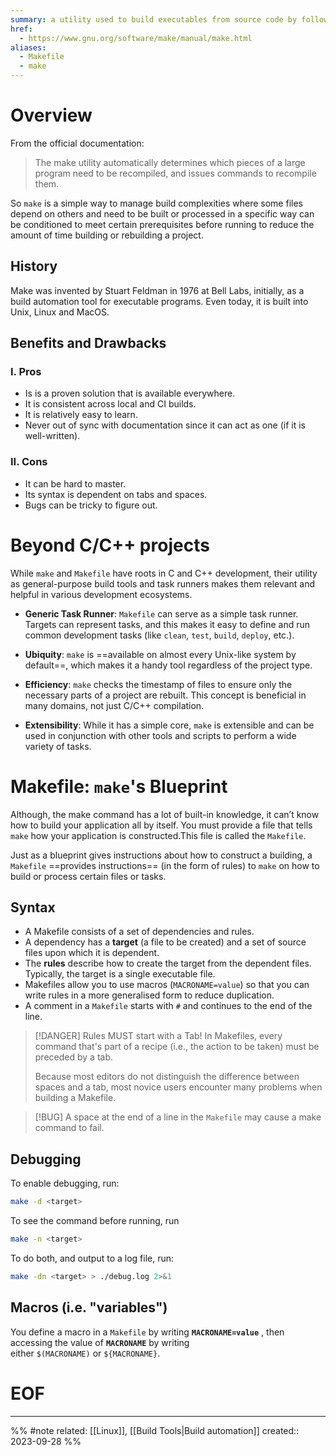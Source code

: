 ```yaml
---
summary: a utility used to build executables from source code by following rules in a Makefile.
href:
  - https://www.gnu.org/software/make/manual/make.html
aliases:
  - Makefile
  - make
---
```

# Overview

From the official documentation:

> The make utility automatically determines which pieces of a large program need to be recompiled, and issues commands to recompile them.

So `make` is a simple way to manage build complexities where some files depend on others and need to be built or processed in a specific way can be conditioned to meet certain prerequisites before running to reduce the amount of time building or rebuilding a project.

## History

Make was invented by Stuart Feldman in 1976 at Bell Labs, initially, as a build automation tool for executable programs. Even today, it is built into Unix, Linux and MacOS.

## Benefits and Drawbacks 

### I. Pros
- Is is a proven solution that is available everywhere.
- It is consistent across local and CI builds.
- It is relatively easy to learn.
- Never out of sync with documentation since it can act as one (if it is well-written).

### II. Cons
- It can be hard to master.
- Its syntax is dependent on tabs and spaces.
- Bugs can be tricky to figure out.

# Beyond C/C++ projects

While `make` and `Makefile` have roots in C and C++ development, their utility as general-purpose build tools and task runners makes them relevant and helpful in various development ecosystems.

- **Generic Task Runner**: `Makefile` can serve as a simple task runner. Targets can represent tasks, and this makes it easy to define and run common development tasks (like `clean`, `test`, `build`, `deploy`, etc.).

- **Ubiquity**: `make` is ==available on almost every Unix-like system by default==, which makes it a handy tool regardless of the project type.

- **Efficiency**: `make` checks the timestamp of files to ensure only the necessary parts of a project are rebuilt. This concept is beneficial in many domains, not just C/C++ compilation.

- **Extensibility**: While it has a simple core, `make` is extensible and can be used in conjunction with other tools and scripts to perform a wide variety of tasks.

# Makefile: `make`'s Blueprint

Although, the make command has a lot of built-in knowledge, it can’t know how to build your application all by itself. You must provide a file that tells `make` how your application is constructed.This file is called the `Makefile`.

Just as a blueprint gives instructions about how to construct a building, a `Makefile` ==provides instructions== (in the form of rules) to `make` on how to build or process certain files or tasks.

## Syntax

- A Makefile consists of a set of dependencies and rules.
- A dependency has a **target** (a file to be created) and a set of source files upon which it is dependent.
- The **rules** describe how to create the target from the dependent files. Typically, the target is a single executable file.
- Makefiles allow you to use macros (`MACRONAME=value`) so that you can write rules in a more generalised form to reduce duplication. 
- A comment in a `Makefile` starts with `#` and continues to the end of the line.

> [!DANGER] Rules MUST start with a Tab!
> In Makefiles, every command that's part of a recipe (i.e., the action to be taken) must be preceded by a tab.
> 
> Because most editors do not distinguish the difference between spaces and a tab, most novice users encounter many problems when building a Makefile.

> [!BUG]
> A space at the end of a line in the `Makefile` may cause a make command to fail.

## Debugging

To enable debugging, run:
```sh
make -d <target>
```
To see the command before running, run 
```sh
make -n <target>
```
To do both, and output to a log file, run:
```sh
make -dn <target> > ./debug.log 2>&1
```

## Macros (i.e. "variables")

You define a macro in a `Makefile` by writing **`MACRONAME=value`** , then accessing the value of **`MACRONAME`** by writing either `$(MACRONAME)` or `${MACRONAME}`.

# EOF
___

%%
#note
related: [[Linux]], [[Build Tools|Build automation]]
created:: 2023-09-28
%%